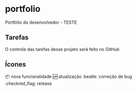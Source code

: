 # portfolio
Portfólio do desenvolvedor - TESTE

## Tarefas

O controle das tarefas desse projeto será feito no GitHub

## Ícones


:package: nova funcionalidade
:up: atualização
:beatle: correção de bug
:checkred_flag: release